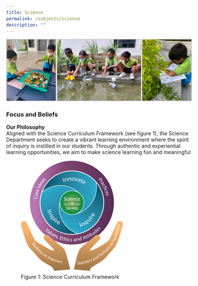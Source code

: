 ```yaml
---
title: Science
permalink: /subjects/science
description: ""
---
```

![](/images/science-1.png)

### Focus and Beliefs
**Our Philosophy** <br>
Aligned with the Science Curriculum Framework (see figure 1), the Science Department seeks to create a vibrant learning environment where the spirit of inquiry is instilled in our students. Through authentic and experiential learning opportunities, we aim to make science learning fun and meaningful

<figure>  
<img src="/images/science-2.png">  
<figcaption> Figure 1: Science Curriculum Framework </figcaption>  
</figure>

